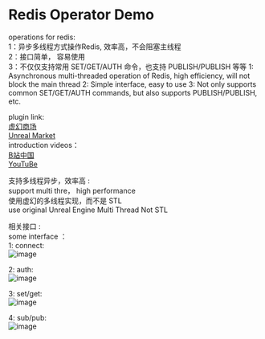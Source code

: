 # Redis Operator Demo
operations for redis:    
1：异步多线程方式操作Redis, 效率高，不会阻塞主线程   
2：接口简单， 容易使用    
3：不仅仅支持常用 SET/GET/AUTH 命令，也支持 PUBLISH/PUBLISH 等等
1: Asynchronous multi-threaded operation of Redis, high efficiency, will not block the main thread
2: Simple interface, easy to use
3: Not only supports common SET/GET/AUTH commands, but also supports PUBLISH/PUBLISH, etc.

plugin link:   
[虚幻商场](https://www.unrealengine.com/marketplace/zh-CN/product/redisoperator)  
[Unreal Market](https://www.unrealengine.com/marketplace/en-US/product/redisoperator)  
introduction videos：   
[B站中国](https://www.bilibili.com/video/BV1cF411A7Ex?share_source=copy_web&vd_source=74c5a7ee7e63695eed9e0f75ba7bbc88)  
[YouTuBe](https://www.youtube.com/watch?v=OoNrNrngZdA&t=5s)  


支持多线程异步，效率高 :     
support multi thre， high performance    
使用虚幻的多线程实现，而不是 STL    
use original Unreal Engine Multi Thread Not STL    


相关接口 :     
some interface ：    
1: connect:   
![image](https://github.com/user-attachments/assets/776a0097-4494-4747-8ade-f451aa00f573)   

2: auth:     
![image](https://github.com/user-attachments/assets/87e0b1b8-c211-4d3b-b65a-8955424b42be)    

3: set/get:    
![image](https://github.com/user-attachments/assets/72874791-702e-412c-91a9-36099202f9cb)     
    
4: sub/pub:    
![image](https://github.com/user-attachments/assets/b4f5ba34-96db-48cd-8abd-a5f7b0d176ef)    

